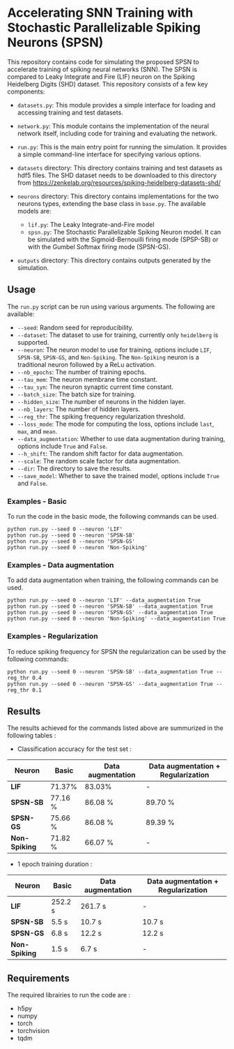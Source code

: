 
# Accelerating SNN Training with Stochastic Parallelizable Spiking Neurons (SPSN)

This repository contains code for simulating the proposed SPSN to accelerate training of spiking neural networks (SNN). The SPSN is compared to Leaky Integrate and Fire (LIF) neuron on the Spiking Heidelberg Digits (SHD) dataset. This repository consists of a few key components:

- `datasets.py`: This module provides a simple interface for loading and accessing training and test datasets.

- `network.py`: This module contains the implementation of the neural network itself, including code for training and evaluating the network.

- `run.py`: This is the main entry point for running the simulation. It provides a simple command-line interface for specifying various options.

- `datasets` directory: This directory contains training and test datasets as hdf5 files. The SHD dataset needs to be downloaded to this directory from https://zenkelab.org/resources/spiking-heidelberg-datasets-shd/ 

- `neurons` directory: This directory contains implementations for the two neurons types, extending the base class in `base.py`. The available models are:

	-  `lif.py`: The Leaky Integrate-and-Fire model  
	- `spsn.py`: The Stochastic Parallelizable Spiking Neuron model. It can be simulated with the Sigmoid-Bernouilli firing mode (SPSP-SB) or with the Gumbel Softmax firing mode (SPSN-GS).

- `outputs` directory: This directory contains outputs generated by the simulation.


## Usage
The `run.py` script can be run using various arguments.  The following are available:

- `--seed`: Random seed for reproducibility.
- `--dataset`: The dataset to use for training, currently only `heidelberg` is supported.
- `--neuron`: The neuron model to use for training, options include `LIF`, `SPSN-SB`, `SPSN-GS`, and `Non-Spiking`. The `Non-Spiking` neuron is a traditional neuron followed by a ReLu activation.
- `--nb_epochs`: The number of training epochs.
- `--tau_mem`: The neuron membrane time constant.
- `--tau_syn`: The neuron synaptic current time constant.
- `--batch_size`: The batch size for training.
- `--hidden_size`: The number of neurons in the hidden layer.
- `--nb_layers`: The number of hidden layers.
- `--reg_thr`: The spiking frequency regularization threshold.
- `--loss_mode`: The mode for computing the loss, options include `last`, `max`, and `mean`.
- `--data_augmentation`: Whether to use data augmentation during training, options include `True` and `False`.
- `--h_shift`: The random shift factor for data augmentation.
- `--scale`: The random scale factor for data augmentation.
- `--dir`: The directory to save the results.
- `--save_model`: Whether to save the trained model, options include `True` and `False`.

### Examples - Basic
To run the code in the basic mode, the following commands can be used.
```console
python run.py --seed 0 --neuron 'LIF'
python run.py --seed 0 --neuron 'SPSN-SB'
python run.py --seed 0 --neuron 'SPSN-GS'
python run.py --seed 0 --neuron 'Non-Spiking'
```

### Examples - Data augmentation
To add data augmentation when training, the following commands can be used.
```console
python run.py --seed 0 --neuron 'LIF' --data_augmentation True
python run.py --seed 0 --neuron 'SPSN-SB' --data_augmentation True
python run.py --seed 0 --neuron 'SPSN-GS' --data_augmentation True
python run.py --seed 0 --neuron 'Non-Spiking' --data_augmentation True
```

### Examples - Regularization
To reduce spiking frequency for SPSN the regularization can be used by the following commands:
```console
python run.py --seed 0 --neuron 'SPSN-SB' --data_augmentation True --reg_thr 0.4
python run.py --seed 0 --neuron 'SPSN-GS' --data_augmentation True --reg_thr 0.1
```

## Results

The results achieved for the commands listed above are summurized in the following tables :

- Classification accuracy for the test set :

| Neuron| Basic | Data augmentation | Data augmentation + Regularization |
|----------|----------|----------|----------|
| **LIF** | 71.37% | 83.03% | - |
| **SPSN-SB** | 77.16 % | 86.08 % | 89.70 % |
| **SPSN-GS** | 75.66 % | 86.08 % | 89.39 % |
| **Non-Spiking** | 71.82 % | 66.07 % | - |

- 1 epoch training duration :

| Neuron| Basic | Data augmentation | Data augmentation + Regularization |
|----------|----------|----------|----------|
| **LIF** | 252.2 s | 261.7 s | - |
| **SPSN-SB** | 5.5 s | 10.7 s | 10.7 s |
| **SPSN-GS** | 6.8 s | 12.2 s | 12.2 s |
| **Non-Spiking** | 1.5 s | 6.7 s | - |




## Requirements
The required librairies to run the code are :
 - h5py 
 - numpy 
 - torch 
 - torchvision 
 - tqdm